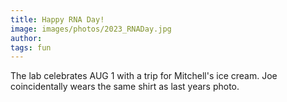 ```yaml
---
title: Happy RNA Day!
image: images/photos/2023_RNADay.jpg
author:
tags: fun
---
```


The lab celebrates AUG 1 with a trip for Mitchell's ice cream. Joe coincidentally wears the same shirt as last years photo. 